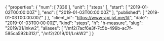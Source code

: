 {
  "properties": {
    "num": [
      7336
    ],
    "unit": [
      "steps"
    ],
    "start": [
      "2019-01-02T00:00:00Z"
    ],
    "end": [
      "2019-01-03T00:00:00Z"
    ],
    "published": [
      "2019-01-03T00:00:00Z"
    ]
  },
  "client_id": "https://www-api.jvt.me/fit",
  "date": "2019-01-03T00:00:00Z",
  "kind": "steps",
  "h": "h-measure",
  "slug": "2019/01/lnkw2",
  "aliases": [
    "/mf2/7acf6e3f-7c5b-499b-ac7f-585ca592b312/",
    "/mf2/2019/01/LnkW2"
  ]
}
